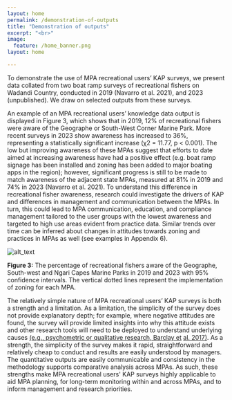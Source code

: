 ```yaml
---
layout: home
permalink: /demonstration-of-outputs
title: "Demonstration of outputs"
excerpt: "<br>"
image:
  feature: /home_banner.png
layout: home

---
```


To demonstrate the use of MPA recreational users’ KAP surveys, we present data collated from two boat ramp surveys of recreational fishers on Wadandi Country, conducted in 2019 (Navarro et al. 2021), and 2023 (unpublished). We draw on selected outputs from these surveys. 

An example of an MPA recreational users’ knowledge data output is displayed in Figure 3, which shows that in 2019, 12% of recreational fishers were aware of the Geographe or South-West Corner Marine Park. More recent surveys in 2023 show awareness has increased to 36%, representing a statistically significant increase (χ2 = 11.77, p &lt; 0.001). The low but improving awareness of these MPAs suggest that efforts to date aimed at increasing awareness have had a positive effect (e.g. boat ramp signage has been installed and zoning has been added to major boating apps in the region); however, significant progress is still to be made to match awareness of the adjacent state MPAs, measured at 81% in 2019 and 74% in 2023 (Navarro et al. 2021). To understand this difference in recreational fisher awareness, research could investigate the drivers of KAP and differences in management and communication between the MPAs. In turn, this could lead to MPA communication, education, and compliance management tailored to the user groups with the lowest awareness and targeted to high use areas evident from practice data. Similar trends over time can be inferred about changes in attitudes towards zoning and practices in MPAs as well (see examples in Appendix 6).

![alt_text](images/figures/figure_3.png")

**Figure 3:** The percentage of recreational fishers aware of the Geographe, South-west and Ngari Capes Marine Parks in 2019 and 2023 with 95% confidence intervals. The vertical dotted lines represent the implementation of zoning for each MPA.

The relatively simple nature of MPA recreational users’ KAP surveys is both a strength and a limitation. As a limitation, the simplicity of the survey does not provide explanatory depth; for example, where negative attitudes are found, the survey will provide limited insights into why this attitude exists and other research tools will need to be deployed to understand underlying causes [(e.g., psychometric or qualitative research, Barclay et](https://paperpile.com/c/xVNHPN/BxMau/?prefix=e.g.%2C%20psychometric%20or%20qualitative%20research%2C) [al. 2017)](https://paperpile.com/c/xVNHPN/BxMau/?prefix=e.g.%2C%20psychometric%20or%20qualitative%20research%2C). As a strength, the simplicity of the survey makes it rapid, straightforward and relatively cheap to conduct and results are easily understood by managers. The quantitative outputs are easily communicable and consistency in the methodology supports comparative analysis across MPAs. As such, these strengths make MPA recreational users' KAP surveys highly applicable to aid MPA planning, for long-term monitoring within and across MPAs, and to inform management and research priorities. 
